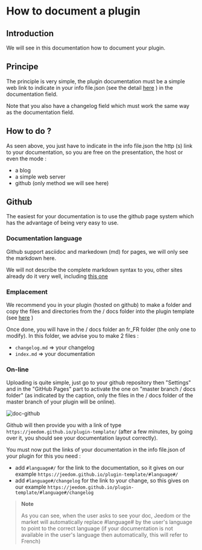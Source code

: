 # How to document a plugin

## Introduction

We will see in this documentation how to document your plugin.

## Principe

The principle is very simple, the plugin documentation must be a simple web link to indicate in your info file.json (see the detail [here](https://doc.jeedom.com/en_US/dev/structure_info_json) ) in the documentation field.

Note that you also have a changelog field which must work the same way as the documentation field.

## How to do ?

As seen above, you just have to indicate in the info file.json the http (s) link to your documentation, so you are free on the presentation, the host or even the mode :

- a blog
- a simple web server
- github (only method we will see here)

## Github

The easiest for your documentation is to use the github page system which has the advantage of being very easy to use.

### Documentation language

Github support asciidoc and markedown (md) for pages, we will only see the markdown here.

We will not describe the complete markdown syntax to you, other sites already do it very well, including [this one](https://guides.github.com/pdfs/markdown-cheatsheet-online.pdf)

### Emplacement

We recommend you in your plugin (hosted on github) to make a folder and copy the files and directories from the / docs folder into the plugin template (see [here](https://doc.jeedom.com/en_US/dev/plugin_template) )

Once done, you will have in the / docs folder an fr_FR folder (the only one to modify). In this folder, we advise you to make 2 files :

- ``changelog.md`` => your changelog
- ``index.md`` => your documentation

### On-line

Uploading is quite simple, just go to your github repository then "Settings" and in the "GitHub Pages" part to activate the one on "master branch / docs folder" (as indicated by the caption, only the files in the / docs folder of the master branch of your plugin will be online).

![doc-github](images/tutoDoc.png)

Github will then provide you with a link of type ``https://jeedom.github.io/plugin-template/`` (after a few minutes, by going over it, you should see your documentation layout correctly).

You must now put the links of your documentation in the info file.json of your plugin for this you need :

- add ``#language#/`` for the link to the documentation, so it gives on our example ``https://jeedom.github.io/plugin-template/#language#/``
- add ``#language#/changelog`` for the link to your change, so this gives on our example ``https://jeedom.github.io/plugin-template/#language#/changelog``

> **Note**
>
> As you can see, when the user asks to see your doc, Jeedom or the market will automatically replace #language# by the user's language to point to the correct language (if your documentation is not available in the user's language then automatically, this will refer to French)
